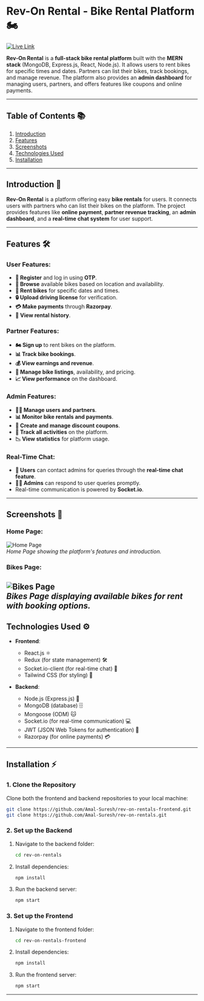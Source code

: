# **Rev-On Rental - Bike Rental Platform** 🏍️

[![Live Link](https://img.shields.io/badge/Live%20Link-Click%20Here-brightgreen)](https://rev-on-rentals.vercel.app/)

**Rev-On Rental** is a **full-stack bike rental platform** built with the **MERN stack** (MongoDB, Express.js, React, Node.js). It allows users to rent bikes for specific times and dates. Partners can list their bikes, track bookings, and manage revenue. The platform also provides an **admin dashboard** for managing users, partners, and offers features like coupons and online payments.

---

## **Table of Contents** 📚

1. [Introduction](#introduction)  
2. [Features](#features)  
3. [Screenshots](#screenshots)  
4. [Technologies Used](#technologies-used)  
5. [Installation](#installation)  
---

## **Introduction** 📖

**Rev-On Rental** is a platform offering easy **bike rentals** for users. It connects users with partners who can list their bikes on the platform. The project provides features like **online payment**, **partner revenue tracking**, an **admin dashboard**, and a **real-time chat system** for user support.

---

## **Features** 🛠️

### **User Features:**
- **🚶 Register** and log in using **OTP**.
- **🚴 Browse** available bikes based on location and availability.
- **📅 Rent bikes** for specific dates and times.
- **🔒 Upload driving license** for verification.
- **💳 Make payments** through **Razorpay**.
- **📝 View rental history**.

### **Partner Features:**
- **🏍️ Sign up** to rent bikes on the platform.
- **📊 Track bike bookings**.
- **💰 View earnings and revenue**.
- **🔧 Manage bike listings**, availability, and pricing.
- **📈 View performance** on the dashboard.

### **Admin Features:**
- **👩‍💼 Manage users and partners**.
- **📊 Monitor bike rentals and payments**.
- **🎫 Create and manage discount coupons**.
- **📑 Track all activities** on the platform.
- **📉 View statistics** for platform usage.

### **Real-Time Chat:**
- **💬 Users** can contact admins for queries through the **real-time chat feature**.
- **👨‍💼 Admins** can respond to user queries promptly.
- Real-time communication is powered by **Socket.io**.

---

## **Screenshots** 📸

### **Home Page**:  
![Home Page](https://drive.google.com/uc?export=view&id=1DaEcv44tKDIff-uZhbKpMkB3jjkm83Qn)  
*Home Page showing the platform's features and introduction.*

### **Bikes Page**:  
![Bikes Page](https://drive.google.com/uc?export=view&id=1axurkBNwRwfFHLUPtxBsYGPu_kzAhzC3)  
*Bikes Page displaying available bikes for rent with booking options.*
---

## **Technologies Used** ⚙️

- **Frontend**:
  - React.js ⚛️
  - Redux (for state management) 🛠️
  - Socket.io-client (for real-time chat) 💬
  - Tailwind CSS (for styling) 🌟

- **Backend**:
  - Node.js (Express.js) 🚀
  - MongoDB (database) 🗄️
  - Mongoose (ODM) 🐱
  - Socket.io (for real-time communication) 💻
  - JWT (JSON Web Tokens for authentication) 🔑
  - Razorpay (for online payments) 💳

---

## **Installation** ⚡

### **1. Clone the Repository**

Clone both the frontend and backend repositories to your local machine:

```bash
git clone https://github.com/Amal-Suresh/rev-on-rentals-frontend.git
git clone https://github.com/Amal-Suresh/rev-on-rentals.git
```

### **2. Set up the Backend**

1. Navigate to the backend folder:
   ```bash
   cd rev-on-rentals
   ```

2. Install dependencies:
   ```bash
   npm install
   ```


3. Run the backend server:
   ```bash
   npm start
   ```

### **3. Set up the Frontend**

1. Navigate to the frontend folder:
   ```bash
   cd rev-on-rentals-frontend
   ```

2. Install dependencies:
   ```bash
   npm install
   ```


3. Run the frontend server:
   ```bash
   npm start
   ```

---

